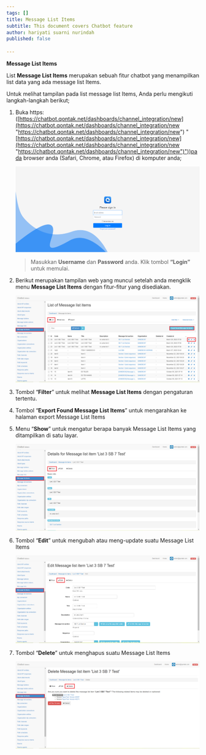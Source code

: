 ```yaml
---
tags: []
title: Message List Items
subtitle: This document covers Chatbot feature
author: hariyati suarni nurindah
published: false

---
```

**Message List Items**

List **Message List Items** merupakan sebuah fitur chatbot yang menampilkan list data yang ada message list Items.

Untuk melihat tampilan pada list message list Items, Anda perlu mengikuti langkah-langkah berikut;

1. Buka https: ([https://chatbot.qontak.net/dashboards/channel_integration/new](https://chatbot.qontak.net/dashboards/channel_integration/new "https://chatbot.qontak.net/dashboards/channel_integration/new") "[https://chatbot.qontak.net/dashboards/channel_integration/new](https://chatbot.qontak.net/dashboards/channel_integration/new "https://chatbot.qontak.net/dashboards/channel_integration/new")"))pada browser anda (Safari, Chrome, atau Firefox) di komputer anda;

   ![](/uploads/channell.PNG)

   > Masukkan **Username** dan **Password** anda. Klik tombol **“Login”** untuk memulai.
2. Berikut merupakan tampilan web yang muncul setelah anda mengklik menu **Message List Items** dengan fitur-fitur yang disediakan.

   ![](/uploads/message-list-item1.PNG)
3. Tombol “**Filter**” untuk melihat **Message List Items** dengan pengaturan tertentu.
4. Tombol “**Export Found Message List Items**” untuk mengarahkan ke halaman export Message List Items
5. Menu “**Show**” untuk mengatur berapa banyak Message List Items yang ditampilkan di satu layar.

   ![](/uploads/message-list-item2.PNG)
6. Tombol “**Edit**” untuk mengubah atau meng-update suatu Message List Items

   ![](/uploads/message-list-item3.PNG)
7. Tombol “**Delete**” untuk menghapus suatu Message List Items

   ![](/uploads/message-list-item4.PNG)
